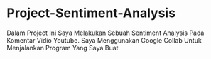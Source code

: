 # Project-Sentiment-Analysis
Dalam Project Ini Saya Melakukan Sebuah Sentiment Analysis Pada Komentar Vidio Youtube. Saya Menggunakan Google Collab Untuk Menjalankan Program Yang Saya Buat
